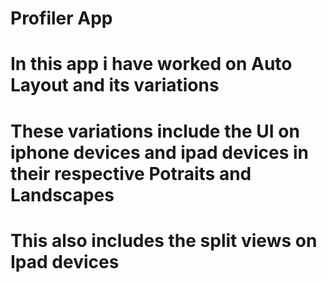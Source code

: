 # Profiler App 
# In this app i have worked on Auto Layout and its variations
# These variations include the UI on iphone devices and ipad devices in their respective Potraits and Landscapes 
# This also includes the split views on Ipad devices 
 
